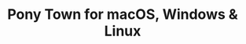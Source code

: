 ---
name: Pony Town
url: 'https://pony.town'
category: Games
title: 'Pony Town for macOS, Windows & Linux'
key: pony-town

---